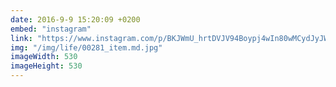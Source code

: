 ```yaml
---
date: 2016-9-9 15:20:09 +0200
embed: "instagram"
link: "https://www.instagram.com/p/BKJWmU_hrtDVJV94Boypj4wIn80wMCydJyJWyU0/"
img: "/img/life/00281_item.md.jpg"
imageWidth: 530
imageHeight: 530
---
```

